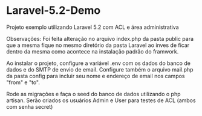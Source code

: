 # Laravel-5.2-Demo
Projeto exemplo utilizando Laravel 5.2 com ACL e área administrativa

Observações:
Foi feita alteração no arquivo index.php da pasta public para que a mesma fique no mesmo diretório da pasta Laravel ao inves de ficar dentro da mesma como acontece na instalação padrão do framwork.

Ao instalar o projeto, configure a variável .env com os dados do banco de dados e do SMTP de envio de email. Configure também o arquivo mail.php da pasta config para incluir seu nome e endereço de email nos campos "from" e "to".

Rode as migrações e faça o seed do banco de dados utilizando o php artisan. Serão criados os usuários Admin e User para testes de ACL (ambos com senha secret)
